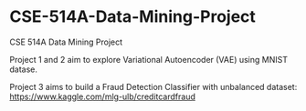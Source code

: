 # CSE-514A-Data-Mining-Project
CSE 514A Data Mining Project

Project 1 and 2 aim to explore Variational Autoencoder (VAE) using MNIST datase.

Project 3 aims to build a Fraud Detection Classifier with unbalanced dataset: https://www.kaggle.com/mlg-ulb/creditcardfraud
